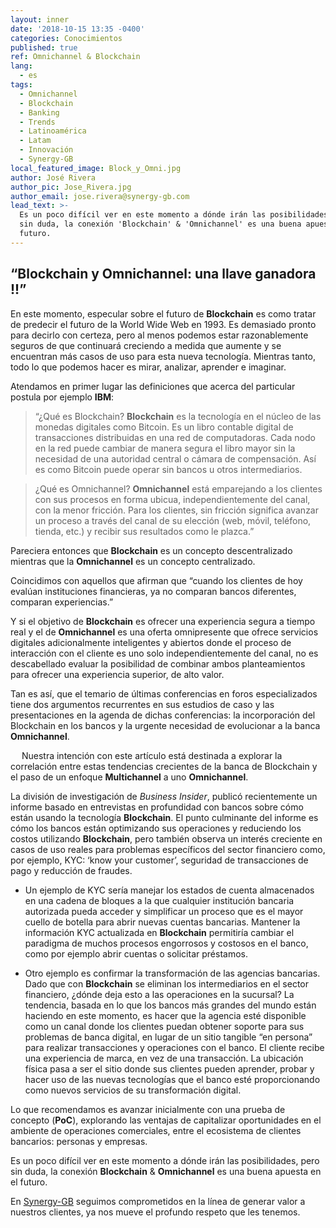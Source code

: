 ```yaml
---
layout: inner
date: '2018-10-15 13:35 -0400'
categories: Conocimientos
published: true
ref: Omnichannel & Blockchain
lang:
  - es
tags:
  - Omnichannel
  - Blockchain
  - Banking
  - Trends
  - Latinoamérica
  - Latam
  - Innovación
  - Synergy-GB
local_featured_image: Block_y_Omni.jpg
author: José Rivera
author_pic: Jose_Rivera.jpg
author_email: jose.rivera@synergy-gb.com
lead_text: >-
  Es un poco difícil ver en este momento a dónde irán las posibilidades, pero
  sin duda, la conexión 'Blockchain' & 'Omnichannel' es una buena apuesta en el
  futuro.
---
```

## “Blockchain y Omnichannel: una llave ganadora !!”

En este momento, especular sobre el futuro de **Blockchain** es como tratar de predecir el futuro de la World Wide Web en 1993. Es demasiado pronto para decirlo con certeza, pero al menos podemos estar razonablemente seguros de que continuará creciendo a medida que aumente y se encuentran más casos de uso para esta nueva tecnología. Mientras tanto, todo lo que podemos hacer es mirar, analizar, aprender e imaginar.

Atendamos en primer lugar las definiciones que acerca del particular postula por ejemplo **IBM**:

>“¿Qué es Blockchain?
**Blockchain** es la tecnología en el núcleo de las monedas digitales como Bitcoin. Es un libro contable digital de transacciones distribuidas en una red de computadoras. Cada nodo en la red puede cambiar de manera segura el libro mayor sin la necesidad de una autoridad central o cámara de compensación. Así es como Bitcoin puede operar sin bancos u otros intermediarios.

>¿Qué es Omnichannel?
**Omnichannel** está emparejando a los clientes con sus procesos en forma ubicua, independientemente del canal, con la menor fricción. Para los clientes, sin fricción significa avanzar un proceso a través del canal de su elección (web, móvil, teléfono, tienda, etc.) y recibir sus resultados como le plazca.”

Pareciera entonces que **Blockchain** es un concepto descentralizado mientras que la **Omnichannel** es un concepto centralizado.

Coincidimos con aquellos que afirman que “cuando los clientes de hoy evalúan instituciones financieras, ya no comparan bancos diferentes, comparan experiencias.”

Y si el objetivo de **Blockchain** es ofrecer una experiencia segura a tiempo real y el de **Omnichannel** es una oferta omnipresente que ofrece servicios digitales adicionalmente inteligentes y abiertos donde el proceso de interacción con el cliente es uno solo independientemente del canal, no es descabellado evaluar la posibilidad de combinar ambos planteamientos para ofrecer una experiencia superior, de alto valor.

Tan es así, que el temario de últimas conferencias en foros especializados tiene dos argumentos recurrentes en sus estudios de caso y las presentaciones en la agenda de dichas conferencias: la incorporación del Blockchain en los bancos y la urgente necesidad de evolucionar a la banca **Omnichannel**.

 
Nuestra intención con este artículo está destinada a explorar la correlación entre estas tendencias crecientes de la banca de Blockchain y el paso de un enfoque **Multichannel** a uno **Omnichannel**. 

La división de investigación de _Business Insider_, publicó recientemente un informe basado en entrevistas en profundidad con bancos sobre cómo están usando la tecnología **Blockchain**. El punto culminante del informe es cómo los bancos están optimizando sus operaciones y reduciendo los costos utilizando **Blockchain**, pero también observa un interés creciente en casos de uso reales para problemas específicos del sector financiero como, por ejemplo, KYC: ‘know your customer’, seguridad de transacciones de pago y reducción de fraudes.

- Un ejemplo de KYC sería manejar los estados de cuenta almacenados en una cadena de bloques a la que cualquier institución bancaria autorizada pueda acceder y simplificar un proceso que es el mayor cuello de botella para abrir nuevas cuentas bancarias. Mantener la información KYC actualizada en **Blockchain** permitiría cambiar el paradigma de muchos procesos engorrosos y costosos en el banco, como por ejemplo abrir cuentas o solicitar préstamos.

- Otro ejemplo es confirmar la transformación de las agencias bancarias. Dado que con **Blockchain** se eliminan los intermediarios en el sector financiero, ¿dónde deja esto a las operaciones en la sucursal? La tendencia, basada en lo que los bancos más grandes del mundo están haciendo en este momento, es hacer que la agencia esté disponible como un canal donde los clientes puedan obtener soporte para sus problemas de banca digital, en lugar de un sitio tangible “en persona” para realizar transacciones y operaciones con el banco. El cliente recibe una experiencia de marca, en vez de una transacción. La ubicación física pasa a ser el sitio donde sus clientes pueden aprender, probar y hacer uso de las nuevas tecnologías que el banco esté proporcionando como nuevos servicios de su transformación digital.


Lo que recomendamos es avanzar inicialmente con una prueba de concepto (**PoC**), explorando las ventajas de capitalizar oportunidades en el ambiente de operaciones comerciales, entre el ecosistema de clientes bancarios: personas y empresas. 

Es un poco difícil ver en este momento a dónde irán las posibilidades, pero sin duda, la conexión **Blockchain** & **Omnichannel** es una buena apuesta en el futuro. 


En [Synergy-GB][1] seguimos comprometidos en la línea de generar valor a nuestros clientes, ya nos mueve el profundo respeto que les tenemos.



[1]: http://synergy-gb.com "Synergy-GB Web Page"
[2]: http://blog.synergy-gb.com "Synergy-GB Blog"
